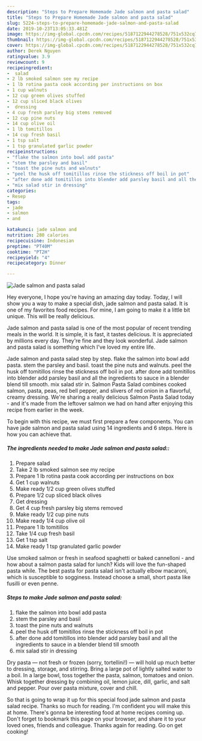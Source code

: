 ```yaml
---
description: "Steps to Prepare Homemade Jade salmon and pasta salad"
title: "Steps to Prepare Homemade Jade salmon and pasta salad"
slug: 5224-steps-to-prepare-homemade-jade-salmon-and-pasta-salad
date: 2019-10-23T13:05:33.481Z
image: https://img-global.cpcdn.com/recipes/5187122944278528/751x532cq70/jade-salmon-and-pasta-salad-recipe-main-photo.jpg
thumbnail: https://img-global.cpcdn.com/recipes/5187122944278528/751x532cq70/jade-salmon-and-pasta-salad-recipe-main-photo.jpg
cover: https://img-global.cpcdn.com/recipes/5187122944278528/751x532cq70/jade-salmon-and-pasta-salad-recipe-main-photo.jpg
author: Derek Nguyen
ratingvalue: 3.9
reviewcount: 9
recipeingredient:
-  salad
- 2 lb smoked salmon see my recipe
- 1 lb rotina pasta cook according per instructions on box
- 1 cup walnuts
- 12 cup green olives stuffed
- 12 cup sliced black olives
-  dressing
- 4 cup fresh parsley big stems removed
- 12 cup pine nuts
- 14 cup olive oil
- 1 lb tomitillos
- 14 cup fresh basil
- 1 tsp salt
- 1 tsp granulated garlic powder
recipeinstructions:
- "flake the salmon into bowl add pasta"
- "stem the parsley and basil"
- "toast the pine nuts and walnuts"
- "peel the husk off tomitillos rinse the stickness off boil in pot"
- "after done add tomitillos into blender add parsley basil and all the ingredients to sauce in a blender blend till smooth"
- "mix salad stir in dressing"
categories:
- Resep
tags:
- jade
- salmon
- and

katakunci: jade salmon and
nutrition: 280 calories
recipecuisine: Indonesian
preptime: "PT40M"
cooktime: "PT2H"
recipeyield: "4"
recipecategory: Dinner

---
```



![Jade salmon and pasta salad](https://img-global.cpcdn.com/recipes/5187122944278528/751x532cq70/jade-salmon-and-pasta-salad-recipe-main-photo.jpg)

Hey everyone, I hope you're having an amazing day today. Today, I will show you a way to make a special dish, jade salmon and pasta salad. It is one of my favorites food recipes. For mine, I am going to make it a little bit unique. This will be really delicious.

Jade salmon and pasta salad is one of the most popular of recent trending meals in the world. It is simple, it is fast, it tastes delicious. It is appreciated by millions every day. They're fine and they look wonderful. Jade salmon and pasta salad is something which I've loved my entire life.

Jade salmon and pasta salad step by step. flake the salmon into bowl add pasta. stem the parsley and basil. toast the pine nuts and walnuts. peel the husk off tomitillos rinse the stickness off boil in pot. after done add tomitillos into blender add parsley basil and all the ingredients to sauce in a blender blend till smooth. mix salad stir in. Salmon Pasta Salad combines cooked salmon, pasta, peas, red bell pepper, and slivers of red onion in a flavorful, creamy dressing. We&#39;re sharing a really delicious Salmon Pasta Salad today - and it&#39;s made from the leftover salmon we had on hand after enjoying this recipe from earlier in the week.


To begin with this recipe, we must first prepare a few components. You can have jade salmon and pasta salad using 14 ingredients and 6 steps. Here is how you can achieve that.

##### The ingredients needed to make Jade salmon and pasta salad::

1. Prepare  salad
1. Take 2 lb smoked salmon see my recipe
1. Prepare 1 lb rotina pasta cook according per instructions on box
1. Get 1 cup walnuts
1. Make ready 1/2 cup green olives stuffed
1. Prepare 1/2 cup sliced black olives
1. Get  dressing
1. Get 4 cup fresh parsley big stems removed
1. Make ready 1/2 cup pine nuts
1. Make ready 1/4 cup olive oil
1. Prepare 1 lb tomitillos
1. Take 1/4 cup fresh basil
1. Get 1 tsp salt
1. Make ready 1 tsp granulated garlic powder


Use smoked salmon or fresh in seafood spaghetti or baked cannelloni - and how about a salmon pasta salad for lunch? Kids will love the fun-shaped pasta while. The best pasta for pasta salad isn&#39;t actually elbow macaroni, which is susceptible to sogginess. Instead choose a small, short pasta like fusilli or even penne. 

##### Steps to make Jade salmon and pasta salad:

1. flake the salmon into bowl add pasta
1. stem the parsley and basil
1. toast the pine nuts and walnuts
1. peel the husk off tomitillos rinse the stickness off boil in pot
1. after done add tomitillos into blender add parsley basil and all the ingredients to sauce in a blender blend till smooth
1. mix salad stir in dressing


Dry pasta — not fresh or frozen (sorry, tortellini!) — will hold up much better to dressing, storage, and stirring. Bring a large pot of lightly salted water to a boil. In a large bowl, toss together the pasta, salmon, tomatoes and onion. Whisk together dressing by combining oil, lemon juice, dill, garlic, and salt and pepper. Pour over pasta mixture, cover and chill. 

So that is going to wrap it up for this special food jade salmon and pasta salad recipe. Thanks so much for reading. I'm confident you will make this at home. There's gonna be interesting food at home recipes coming up. Don't forget to bookmark this page on your browser, and share it to your loved ones, friends and colleague. Thanks again for reading. Go on get cooking!
